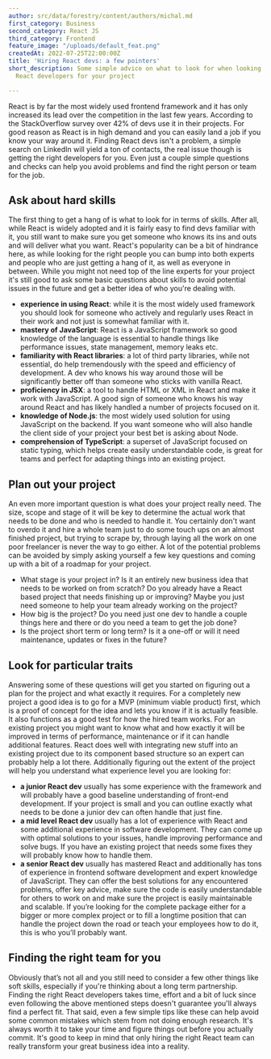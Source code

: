 ```yaml
---
author: src/data/forestry/content/authors/michal.md
first_category: Business
second_category: React JS
third_category: Frontend
feature_image: "/uploads/default_feat.png"
createdAt: 2022-07-25T22:00:00Z
title: 'Hiring React devs: a few pointers'
short_description: Some simple advice on what to look for when looking for the right
  React developers for your project

---
```

React is by far the most widely used frontend framework and it has only increased its lead over the competition in the last few years. According to the StackOverflow survey over 42% of devs use it in their projects. For good reason as React is in high demand and you can easily land a job if you know your way around it.  Finding React devs isn't a problem, a simple search on LinkedIn will yield a ton of contacts, the real issue though is getting the right developers for you. Even just a couple simple questions and checks can help you avoid problems and find the right person or team for the job.

## Ask about hard skills

The first thing to get a hang of is what to look for in terms of skills. After all, while React is widely adopted and it is fairly easy to find devs familiar with it, you still want to make sure you get someone who knows its ins and outs and will deliver what you want. React's popularity can be a bit of hindrance here, as while looking for the right people you can bump into both experts and people who are just getting a hang of it, as well as everyone in between. While you might not need top of the line experts for your project it's still good to ask some basic questions about skills to avoid potential issues in the future and get a better idea of who you're dealing with.

* **experience in using React**: while it is the most widely used framework you should look for someone who actively and regularly uses React in their work and not just is somewhat familiar with it.
* **mastery of JavaScript**: React is a JavaScript framework so good knowledge of the language is essential to handle things like performance issues, state management, memory leaks etc.
* **familiarity with React libraries**: a lot of third party libraries, while not essential, do help tremendously with the speed and efficiency of development. A dev who knows his way around those will be significantly better off than someone who sticks with vanilla React.
* **proficiency in JSX**: a tool to handle HTML or XML in React and make it work with JavaScript. A good sign of someone who knows his way around React and has likely handled a number of projects focused on it.
* **knowledge of Node.js**: the most widely used solution for using JavaScript on the backend. If you want someone who will also handle the client side of your project your best bet is asking about Node.
* **comprehension of TypeScript**: a superset of JavaScript focused on static typing, which helps create easily understandable code, is great for teams and perfect for adapting things into an existing project.

## Plan out your project

An even more important question is what does your project really need. The size, scope and stage of it will be key to determine the actual work that needs to be done and who is needed to handle it. You certainly don't want to overdo it and hire a whole team just to do some touch ups on an almost finished project, but trying to scrape by, through laying all the work on one poor freelancer is never the way to go either. A lot of the potential problems can be avoided by simply asking yourself a few key questions and coming up with a bit of a roadmap for your project.

* What stage is your project in? Is it an entirely new business idea that needs to be worked on from scratch? Do you already have a React based project that needs finishing up or improving? Maybe you just need someone to help your team already working on the project?
* How big is the project? Do you need just one dev to handle a couple things here and there or do you need a team to get the job done?
* Is the project short term or long term? Is it a one-off or will it need maintenance, updates or fixes in the future?

## Look for particular traits

Answering some of these questions will get you started on figuring out a plan for the project and what exactly it requires. For a completely new project a good idea is to go for a MVP (minimum viable product) first, which is a proof of concept for the idea and lets you know if it is actually feasible. It also functions as a good test for how the hired team works. For an existing project you might want to know what and how exactly it will be improved in terms of performance, maintenance or if it can handle additional features. React does well with integrating new stuff into an existing project due to its component based structure so an expert can probably help a lot there. Additionally figuring out the extent of the project will help you understand what experience level you are looking for:

* **a junior React dev** usually has some experience with the framework and will probably have a good baseline understanding of front-end development. If your project is small and you can outline exactly what needs to be done a junior dev can often handle that just fine.
* **a mid level React dev** usually has a lot of experience with React and some additional experience in software development. They can come up with optimal solutions to your issues, handle improving performance and solve bugs. If you have an existing project that needs some fixes they will probably know how to handle them.
* **a senior React dev** usually has mastered React and additionally has tons of experience in frontend software development and expert knowledge of JavaScript. They can offer the best solutions for any encountered problems, offer key advice, make sure the code is easily understandable for others to work on and make sure the project is easily maintainable and scalable. If you’re looking for the complete package either for a bigger or more complex project or to fill a longtime position that can handle the project down the road or teach your employees how to do it, this is who you’ll probably want.

## Finding the right team for you

Obviously that’s not all and you still need to consider a few other things like soft skills, especially if you're thinking about a long term partnership. Finding the right React developers takes time, effort and a bit of luck since even following the above mentioned steps doesn't guarantee you'll always find a perfect fit. That said, even a few simple tips like these can help avoid some common mistakes which stem from not doing enough research. It's always worth it to take your time and figure things out before you actually commit. It's good to keep in mind that only hiring the right React team can really transform your great business idea into a reality.